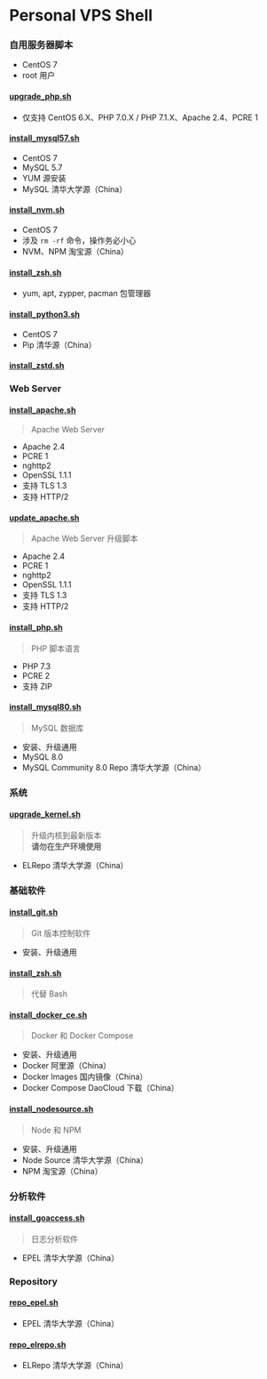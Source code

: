 # Personal VPS Shell

### **自用服务器脚本**

- CentOS 7
- root 用户


#### [upgrade_php.sh](https://raw.githubusercontent.com/ttionya/Personal-VPS-Shell/master/upgrade_php.sh)
- 仅支持 CentOS 6.X、PHP 7.0.X / PHP 7.1.X、Apache 2.4、PCRE 1

#### [install_mysql57.sh](https://raw.githubusercontent.com/ttionya/Personal-VPS-Shell/master/install_mysql57.sh)
- CentOS 7
- MySQL 5.7
- YUM 源安装
- MySQL 清华大学源（China）

#### [install_nvm.sh](https://raw.githubusercontent.com/ttionya/Personal-VPS-Shell/master/install_nvm.sh)
- CentOS 7
- 涉及 `rm -rf` 命令，操作务必小心
- NVM、NPM 淘宝源（China）

#### [install_zsh.sh](https://raw.githubusercontent.com/ttionya/Personal-VPS-Shell/master/install_zsh.sh)
- yum, apt, zypper, pacman 包管理器

#### [install_python3.sh](https://raw.githubusercontent.com/ttionya/Personal-VPS-Shell/master/install_python3.sh)
- CentOS 7
- Pip 清华源（China）

#### [install_zstd.sh](https://raw.githubusercontent.com/ttionya/Personal-VPS-Shell/master/install_zstd.sh)


### Web Server

#### [install_apache.sh](https://raw.githubusercontent.com/ttionya/Personal-VPS-Shell/master/install_apache.sh)

> Apache Web Server

- Apache 2.4
- PCRE 1
- nghttp2
- OpenSSL 1.1.1
- 支持 TLS 1.3
- 支持 HTTP/2

#### [update_apache.sh](https://raw.githubusercontent.com/ttionya/Personal-VPS-Shell/master/update_apache.sh)

> Apache Web Server 升级脚本

- Apache 2.4
- PCRE 1
- nghttp2
- OpenSSL 1.1.1
- 支持 TLS 1.3
- 支持 HTTP/2

#### [install_php.sh](https://raw.githubusercontent.com/ttionya/Personal-VPS-Shell/master/install_php.sh)

> PHP 脚本语言

- PHP 7.3
- PCRE 2
- 支持 ZIP

#### [install_mysql80.sh](https://raw.githubusercontent.com/ttionya/Personal-VPS-Shell/master/install_mysql80.sh)

> MySQL 数据库

- 安装、升级通用
- MySQL 8.0
- MySQL Community 8.0 Repo 清华大学源（China）


### 系统

#### [upgrade_kernel.sh](https://raw.githubusercontent.com/ttionya/Personal-VPS-Shell/master/upgrade_kernel.sh)

> 升级内核到最新版本  
> **请勿在生产环境使用**

- ELRepo 清华大学源（China）


### 基础软件

#### [install_git.sh](https://raw.githubusercontent.com/ttionya/Personal-VPS-Shell/master/install_git.sh)

> Git 版本控制软件

- 安装、升级通用

#### [install_zsh.sh](https://raw.githubusercontent.com/ttionya/Personal-VPS-Shell/master/install_zsh.sh)

> 代替 Bash

#### [install_docker_ce.sh](https://raw.githubusercontent.com/ttionya/Personal-VPS-Shell/master/install_docker_ce.sh)

> Docker 和 Docker Compose

- 安装、升级通用
- Docker 阿里源（China）
- Docker Images 国内镜像（China）
- Docker Compose DaoCloud 下载（China）

#### [install_nodesource.sh](https://raw.githubusercontent.com/ttionya/Personal-VPS-Shell/master/install_nodesource.sh)

> Node 和 NPM

- 安装、升级通用
- Node Source 清华大学源（China）
- NPM 淘宝源（China）


### 分析软件

#### [install_goaccess.sh](https://raw.githubusercontent.com/ttionya/Personal-VPS-Shell/master/install_goaccess.sh)

> 日志分析软件

- EPEL 清华大学源（China）


### Repository

#### [repo_epel.sh](https://raw.githubusercontent.com/ttionya/Personal-VPS-Shell/master/repo_epel.sh)

- EPEL 清华大学源（China）

#### [repo_elrepo.sh](https://raw.githubusercontent.com/ttionya/Personal-VPS-Shell/master/repo_elrepo.sh)

- ELRepo 清华大学源（China）
